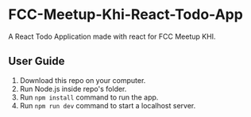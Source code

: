 # FCC-Meetup-Khi-React-Todo-App
A React Todo Application made with react for FCC Meetup KHI.

## User Guide
1) Download this repo on your computer.
2) Run Node.js inside repo's folder.
3) Run `npm install` command to run the app.
4) Run `npm run dev` command to start a localhost server. 
